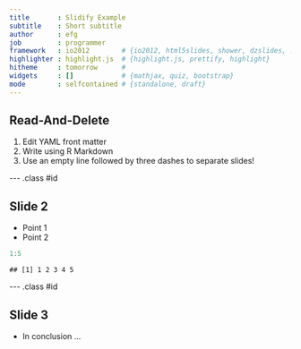 ```yaml
---
title       : Slidify Example
subtitle    : Short subtitle
author      : efg
job         : programmer
framework   : io2012        # {io2012, html5slides, shower, dzslides, ...}
highlighter : highlight.js  # {highlight.js, prettify, highlight}
hitheme     : tomorrow      # 
widgets     : []            # {mathjax, quiz, bootstrap}
mode        : selfcontained # {standalone, draft}
---
```


## Read-And-Delete

1. Edit YAML front matter
2. Write using R Markdown
3. Use an empty line followed by three dashes to separate slides!

--- .class #id 

## Slide 2

* Point 1
* Point 2


```r
1:5
```

```
## [1] 1 2 3 4 5
```


--- .class #id

## Slide 3

* In conclusion ...






